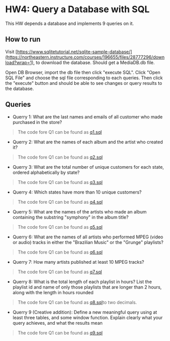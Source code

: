 # HW4: Query a Database with SQL

This HW depends a database and implements 9 queries on it.

## How to run

Visit [https://www.sqlitetutorial.net/sqlite-sample-database/](https://northeastern.instructure.com/courses/196655/files/28777296/download?wrap=1), to download the database.
Should get a MediaDB.db file.

Open DB Browser, import the db file then click "execute SQL". Click "Open SQL File" and choose the sql file corresponding to each queries. Then click the "execute" button and should be able to see changes or query results to the database.

## Queries

* Querry 1: What are the last names and emails of all customer who made purchased in the store?
> The code fore Q1 can be found as [q1.sql](./q1.sql)
* Querry 2: What are the names of each album and the artist who created it?
> The code fore Q1 can be found as [q2.sql](./q2.sql)
* Querry 3: What are the total number of unique customers for each state, ordered alphabetically by state?
> The code fore Q1 can be found as [q3.sql](./q3.sql)
* Querry 4: Which states have more than 10 unique customers?
> The code fore Q1 can be found as [q4.sql](./q4.sql)
* Querry 5: What are the names of the artists who made an album containing the substring "symphony" in the album title?
> The code fore Q1 can be found as [q5.sql](./q5.sql)
* Querry 6: What are the names of all artists who performed MPEG (video or audio) tracks in either the "Brazilian Music" or the "Grunge" playlists?
> The code fore Q1 can be found as [q6.sql](./q6.sql)
* Querry 7: How many artists published at least 10 MPEG tracks?
> The code fore Q1 can be found as [q7.sql](./q7.sql)
* Querry 8: What is the total length of each playlist in hours? List the playlist id and name of only those playlists that are longer than 2 hours, along with the length in hours rounded 
> The code fore Q1 can be found as [q8.sql](./q8.sql)to two decimals.
* Querry 9 (Creative addition): Define a new meaningful query using at least three tables, and some window function. Explain clearly what your query achieves, and what the results mean
> The code fore Q1 can be found as [q9.sql](./q9.sql)
